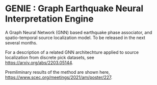# GENIE : Graph Earthquake Neural Interpretation Engine

A Graph Neural Network (GNN) based earthquake phase associator, and spatio-temporal source localization model. To be released in the next several months.

For a description of a related GNN architechture applied to source localization from discrete pick datasets, see https://arxiv.org/abs/2203.05144.

Premliminary results of the method are shown here, https://www.scec.org/meetings/2021/am/poster/227.
